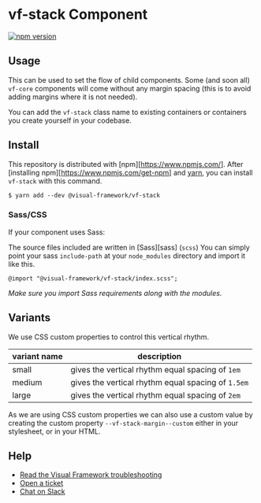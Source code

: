 # vf-stack Component

[![npm version](https://badge.fury.io/js/%40visual-framework%2Fvf-stack.svg)](https://badge.fury.io/js/%40visual-framework%2Fvf-stack)

## Usage

This can be used to set the flow of child components. Some (and soon all) `vf-core` components will come without any margin spacing (this is to avoid adding margins where it is not needed).

You can add the `vf-stack` class name to existing containers or containers you create yourself in your codebase.


## Install

This repository is distributed with [npm][https://www.npmjs.com/]. After [installing npm][https://www.npmjs.com/get-npm] and [yarn](https://classic.yarnpkg.com/en/docs/install), you can install `vf-stack` with this command.

```
$ yarn add --dev @visual-framework/vf-stack
```

### Sass/CSS

If your component uses Sass:

The source files included are written in [Sass][sass] (`scss`) You can simply point your sass `include-path` at your `node_modules` directory and import it like this.

```
@import "@visual-framework/vf-stack/index.scss";
```

_Make sure you import Sass requirements along with the modules._


## Variants

We use CSS custom properties to control this vertical rhythm.

| variant name | description                                        |
| ------------ | -------------------------------------------------- |
| small        | gives the vertical rhythm equal spacing of `1em`   |
| medium       | gives the vertical rhythm equal spacing of `1.5em` |
| large        | gives the vertical rhythm equal spacing of `2em`   |

As we are using CSS custom properties we can also use a custom value by creating the custom property `--vf-stack-margin--custom` either in your stylesheet, or in your HTML.

## Help

- [Read the Visual Framework troubleshooting](https://visual-framework.github.io/vf-welcome/troubleshooting/)
- [Open a ticket](https://github.com/visual-framework/vf-core/issues)
- [Chat on Slack](https://join.slack.com/t/visual-framework/shared_invite/enQtNDAxNzY0NDg4NTY0LWFhMjEwNGY3ZTk3NWYxNWVjOWQ1ZWE4YjViZmY1YjBkMDQxMTNlNjQ0N2ZiMTQ1ZTZiMGM4NjU5Y2E0MjM3ZGQ)
